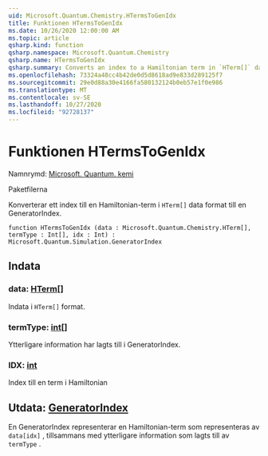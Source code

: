 ```yaml
---
uid: Microsoft.Quantum.Chemistry.HTermsToGenIdx
title: Funktionen HTermsToGenIdx
ms.date: 10/26/2020 12:00:00 AM
ms.topic: article
qsharp.kind: function
qsharp.namespace: Microsoft.Quantum.Chemistry
qsharp.name: HTermsToGenIdx
qsharp.summary: Converts an index to a Hamiltonian term in `HTerm[]` data format to a GeneratorIndex.
ms.openlocfilehash: 73324a48cc4b42de0d5d8618ad9e833d289125f7
ms.sourcegitcommit: 29e0d88a30e4166fa580132124b0eb57e1f0e986
ms.translationtype: MT
ms.contentlocale: sv-SE
ms.lasthandoff: 10/27/2020
ms.locfileid: "92728137"
---
```

# <a name="htermstogenidx-function"></a>Funktionen HTermsToGenIdx

Namnrymd: [Microsoft. Quantum. kemi](xref:Microsoft.Quantum.Chemistry)

Paketfilerna [](https://nuget.org/packages/)


Konverterar ett index till en Hamiltonian-term i `HTerm[]` data format till en GeneratorIndex.

```qsharp
function HTermsToGenIdx (data : Microsoft.Quantum.Chemistry.HTerm[], termType : Int[], idx : Int) : Microsoft.Quantum.Simulation.GeneratorIndex
```


## <a name="input"></a>Indata

### <a name="data--hterm"></a>data: [HTerm](xref:Microsoft.Quantum.Chemistry.HTerm)[]

Indata i `HTerm[]` format.


### <a name="termtype--int"></a>termType: [int](xref:microsoft.quantum.lang-ref.int)[]

Ytterligare information har lagts till i GeneratorIndex.


### <a name="idx--int"></a>IDX: [int](xref:microsoft.quantum.lang-ref.int)

Index till en term i Hamiltonian



## <a name="output--generatorindex"></a>Utdata: [GeneratorIndex](xref:Microsoft.Quantum.Simulation.GeneratorIndex)

En GeneratorIndex representerar en Hamiltonian-term som representeras av `data[idx]` , tillsammans med ytterligare information som lagts till av `termType` .
